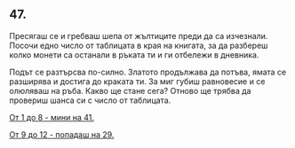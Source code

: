 ## 47.

Пресягаш се и гребваш шепа от жълтиците преди да са изчезнали.
Посочи едно число от таблицата в края на книгата, за да разбереш
колко монети са останали в ръката ти и ги отбележи в дневника.

Подът се разтърсва по-силно. Златото продължава да потъва, ямата
се разширява и достига до краката ти. За миг губиш равновесие и се
олюляваш на ръба. Какво ще стане сега? Отново ще трябва да
провериш шанса си с число от таблицата.

[От 1 до 8 - мини на 41.](./41)

[От 9 до 12 - попадаш на 29.](./29)

